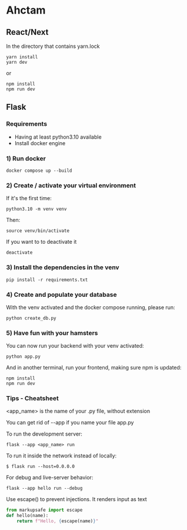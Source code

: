 # Ahctam

## React/Next

In the directory that contains yarn.lock

```
yarn install
yarn dev
```

or

```
npm install
npm run dev
```

## Flask

### Requirements

- Having at least python3.10 available
- Install docker engine

### 1) Run docker

```
docker compose up --build
```

### 2) Create / activate your virtual environment

If it's the first time:

```
python3.10 -m venv venv
```

Then:

```
source venv/bin/activate
```

If you want to to deactivate it

```
deactivate
```

### 3) Install the dependencies in the venv

```
pip install -r requirements.txt
```

### 4) Create and populate your database

With the venv activated and the docker compose running, please run:

```
python create_db.py
```

### 5) Have fun with your hamsters

You can now run your backend with your venv activated:

```
python app.py
```

And in another terminal, run your frontend, making sure npm is updated:

```
npm install
npm run dev
```

### Tips - Cheatsheet

<app_name> is the name of your .py file, without extension

You can get rid of --app if you name your file app.py

To run the development server:

```
flask --app <app_name> run
```

To run it inside the network instead of locally:

```
$ flask run --host=0.0.0.0
```

For debug and live-server behavior:

```
flask --app hello run --debug
```

Use escape() to prevent injections. It renders input as text

```python
from markupsafe import escape
def hello(name):
    return f"Hello, {escape(name)}"
```
